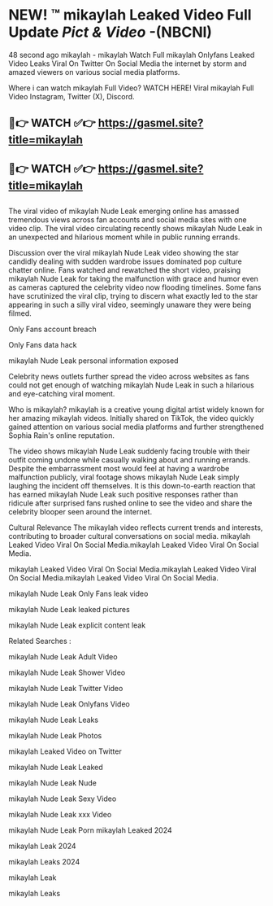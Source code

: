 # NEW! ™ mikaylah Leaked Video Full Update *Pict & Video* -(NBCNl)
48 second ago mikaylah - mikaylah Watch Full mikaylah Onlyfans Leaked Video Leaks Viral On Twitter On Social Media the internet by storm and amazed viewers on various social media platforms.

Where i can watch mikaylah Full Video? WATCH HERE! Viral mikaylah Full Video Instagram, Twitter (X), Discord.

## 🔴👉 WATCH ✅👉 https://gasmel.site?title=mikaylah
## 🔴👉 WATCH ✅👉 https://gasmel.site?title=mikaylah
##

The viral video of mikaylah Nude Leak emerging online has amassed tremendous views across fan accounts and social media sites with one video clip. The viral video circulating recently shows mikaylah Nude Leak in an unexpected and hilarious moment while in public running errands.


Discussion over the viral mikaylah Nude Leak video showing the star candidly dealing with sudden wardrobe issues dominated pop culture chatter online. Fans watched and rewatched the short video, praising mikaylah Nude Leak for taking the malfunction with grace and humor even as cameras captured the celebrity video now flooding timelines. Some fans have scrutinized the viral clip, trying to discern what exactly led to the star appearing in such a silly viral video, seemingly unaware they were being filmed.


Only Fans account breach

Only Fans data hack

mikaylah Nude Leak personal information exposed

Celebrity news outlets further spread the video across websites as fans could not get enough of watching mikaylah Nude Leak in such a hilarious and eye-catching viral moment.


Who is mikaylah? mikaylah is a creative young digital artist widely known for her amazing mikaylah videos. Initially shared on TikTok, the video quickly gained attention on various social media platforms and further strengthened Sophia Rain's online reputation.

The video shows mikaylah Nude Leak suddenly facing trouble with their outfit coming undone while casually walking about and running errands. Despite the embarrassment most would feel at having a wardrobe malfunction publicly, viral footage shows mikaylah Nude Leak simply laughing the incident off themselves. It is this down-to-earth reaction that has earned mikaylah Nude Leak such positive responses rather than ridicule after surprised fans rushed online to see the video and share the celebrity blooper seen around the internet.

Cultural Relevance The mikaylah video reflects current trends and interests, contributing to broader cultural conversations on social media.
mikaylah Leaked Video Viral On Social Media.mikaylah Leaked Video Viral On Social Media.

mikaylah Leaked Video Viral On Social Media.mikaylah Leaked Video Viral On Social Media.mikaylah Leaked Video Viral On Social Media.

mikaylah Nude Leak Only Fans leak video

mikaylah Nude Leak leaked pictures

mikaylah Nude Leak explicit content leak

Related Searches :


mikaylah Nude Leak Adult Video

mikaylah Nude Leak Shower Video

mikaylah Nude Leak Twitter Video

mikaylah Nude Leak Onlyfans Video

mikaylah Nude Leak Leaks

mikaylah Nude Leak Photos

mikaylah Leaked Video on Twitter

mikaylah Nude Leak Leaked

mikaylah Nude Leak Nude

mikaylah Nude Leak Sexy Video

mikaylah Nude Leak xxx Video

mikaylah Nude Leak Porn
mikaylah Leaked 2024

mikaylah Leak 2024

mikaylah Leaks 2024

mikaylah Leak

mikaylah Leaks
